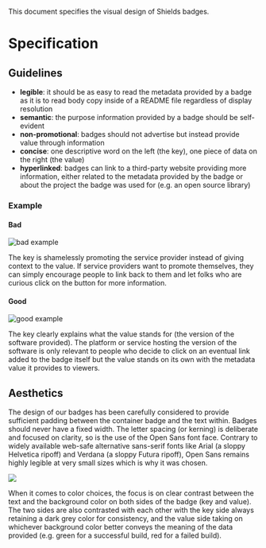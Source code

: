 This document specifies the visual design of Shields badges.

# Specification

## Guidelines

- **legible**: it should be as easy to read the metadata provided by a badge as it is to read body copy inside of a README file regardless of display resolution
- **semantic**: the purpose information provided by a badge should be self-evident
- **non-promotional**: badges should not advertise but instead provide value through information
- **concise**: one descriptive word on the left (the key), one piece of data on the right (the value)
- **hyperlinked**: badges can link to a third-party website providing more information, either related to the metadata provided by the badge or about the project the badge was used for (e.g. an open source library)

### Example

#### Bad

![bad example](https://img.shields.io/badge/MySuperSaaSisSoAwesome.com-1.1.1-orange.svg)

The key is shamelessly promoting the service provider instead of giving context to the value. If service providers want to promote themselves, they can simply encourage people to link back to them and let folks who are curious click on the button for more information.

#### Good

![good example](https://img.shields.io/badge/version-1.1.1-green.svg)

The key clearly explains what the value stands for (the version of the software provided). The platform or service hosting the version of the software is only relevant to people who decide to click on an eventual link added to the badge itself but the value stands on its own with the metadata value it provides to viewers.

## Aesthetics

The design of our badges has been carefully considered to provide sufficient padding between the container badge and the text within. Badges should never have a fixed width. The letter spacing (or kerning) is deliberate and focused on clarity, so is the use of the Open Sans font face. Contrary to widely available web-safe alternative sans-serif fonts like Arial (a sloppy Helvetica ripoff) and Verdana (a sloppy Futura ripoff), Open Sans remains highly legible at very small sizes which is why it was chosen.

![](https://raw.github.com/badges/shields/master/spec/proportions.png)

When it comes to color choices, the focus is on clear contrast between the text and the background color on both sides of the badge (key and value). The two sides are also contrasted with each other with the key side always retaining a dark grey color for consistency, and the value side taking on whichever background color better conveys the meaning of the data provided (e.g. green for a successful build, red for a failed build).
